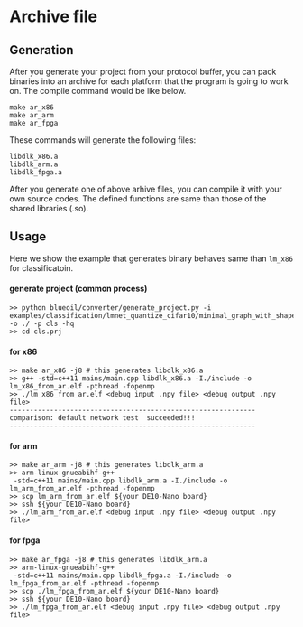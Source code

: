 # Archive file

## Generation
After you generate your project from your protocol buffer, you can pack binaries into an archive for each platform that the program is going to work on. 
The compile command would be like below.

```
make ar_x86
make ar_arm
make ar_fpga
```

These commands will generate the following files:
```
libdlk_x86.a
libdlk_arm.a
libdlk_fpga.a
```

After you generate one of above arhive files, you can compile it with your own source codes.
The defined functions are same than those of the shared libraries (.so).

## Usage
Here we show the example that generates binary behaves same than `lm_x86` for classificatoin.


#### generate project (common process)
```
>> python blueoil/converter/generate_project.py -i examples/classification/lmnet_quantize_cifar10/minimal_graph_with_shape.pb -o ./ -p cls -hq
>> cd cls.prj
```

#### for x86
```
>> make ar_x86 -j8 # this generates libdlk_x86.a
>> g++ -std=c++11 mains/main.cpp libdlk_x86.a -I./include -o lm_x86_from_ar.elf -pthread -fopenmp
>> ./lm_x86_from_ar.elf <debug input .npy file> <debug output .npy file>
-------------------------------------------------------------
comparison: default network test  succeeded!!!
-------------------------------------------------------------
```

#### for arm
```
>> make ar_arm -j8 # this generates libdlk_arm.a
>> arm-linux-gnueabihf-g++
 -std=c++11 mains/main.cpp libdlk_arm.a -I./include -o lm_arm_from_ar.elf -pthread -fopenmp
>> scp lm_arm_from_ar.elf ${your DE10-Nano board}
>> ssh ${your DE10-Nano board}
>> ./lm_arm_from_ar.elf <debug input .npy file> <debug output .npy file>
```

#### for fpga
```
>> make ar_fpga -j8 # this generates libdlk_arm.a
>> arm-linux-gnueabihf-g++
 -std=c++11 mains/main.cpp libdlk_fpga.a -I./include -o lm_fpga_from_ar.elf -pthread -fopenmp
>> scp ./lm_fpga_from_ar.elf ${your DE10-Nano board}
>> ssh ${your DE10-Nano board}
>> ./lm_fpga_from_ar.elf <debug input .npy file> <debug output .npy file>
```
